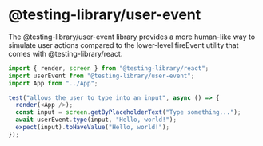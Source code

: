 # @testing-library/user-event

The @testing-library/user-event library provides a more human-like way to simulate user actions compared to the lower-level fireEvent utility that comes with @testing-library/react.

```js
import { render, screen } from "@testing-library/react";
import userEvent from "@testing-library/user-event";
import App from "../App";

test("allows the user to type into an input", async () => {
  render(<App />);
  const input = screen.getByPlaceholderText("Type something...");
  await userEvent.type(input, "Hello, world!");
  expect(input).toHaveValue("Hello, world!");
});
```
